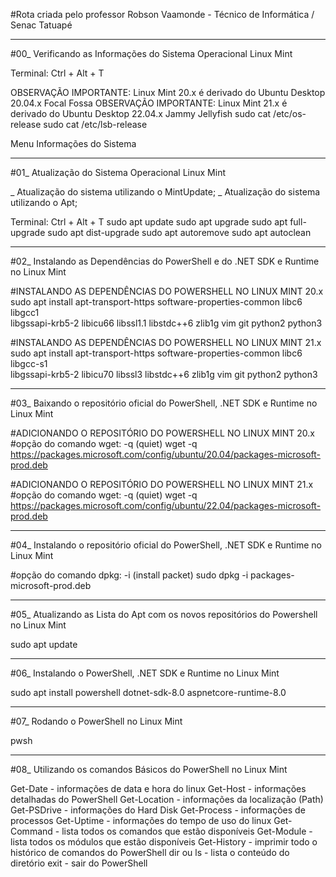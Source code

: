 #Rota criada pelo professor Robson Vaamonde - Técnico de Informática / Senac Tatuapé

____________________

#00_ Verificando as Informações do Sistema Operacional Linux Mint

Terminal: Ctrl + Alt + T

OBSERVAÇÃO IMPORTANTE: Linux Mint 20.x é derivado do Ubuntu Desktop 20.04.x Focal Fossa 
OBSERVAÇÃO IMPORTANTE: Linux Mint 21.x é derivado do Ubuntu Desktop 22.04.x Jammy Jellyfish
sudo cat /etc/os-release
sudo cat /etc/lsb-release

Menu
	Informações do Sistema

____________________

#01_ Atualização do Sistema Operacional Linux Mint

_ Atualização do sistema utilizando o MintUpdate;
_ Atualização do sistema utilizando o Apt;

Terminal: Ctrl + Alt + T
	sudo apt update
	sudo apt upgrade
	sudo apt full-upgrade
	sudo apt dist-upgrade
	sudo apt autoremove
	sudo apt autoclean

____________________

#02_ Instalando as Dependências do PowerShell e do .NET SDK e Runtime no Linux Mint

#INSTALANDO AS DEPENDÊNCIAS DO POWERSHELL NO LINUX MINT 20.x
sudo apt install apt-transport-https software-properties-common libc6 libgcc1 \
libgssapi-krb5-2 libicu66 libssl1.1 libstdc++6 zlib1g vim git python2 python3

#INSTALANDO AS DEPENDÊNCIAS DO POWERSHELL NO LINUX MINT 21.x
sudo apt install apt-transport-https software-properties-common libc6 libgcc-s1 \
libgssapi-krb5-2 libicu70 libssl3 libstdc++6 zlib1g vim git python2 python3

____________________

#03_ Baixando o repositório oficial do PowerShell, .NET SDK e Runtime no Linux Mint

#ADICIONANDO O REPOSITÓRIO DO POWERSHELL NO LINUX MINT 20.x
#opção do comando wget: -q (quiet)
wget -q https://packages.microsoft.com/config/ubuntu/20.04/packages-microsoft-prod.deb

#ADICIONANDO O REPOSITÓRIO DO POWERSHELL NO LINUX MINT 21.x
#opção do comando wget: -q (quiet)
wget -q https://packages.microsoft.com/config/ubuntu/22.04/packages-microsoft-prod.deb

____________________

#04_ Instalando o repositório oficial do PowerShell, .NET SDK e Runtime no Linux Mint

#opção do comando dpkg: -i (install packet)
sudo dpkg -i packages-microsoft-prod.deb

____________________

#05_ Atualizando as Lista do Apt com os novos repositórios do Powershell no Linux Mint

sudo apt update

____________________

#06_ Instalando o PowerShell, .NET SDK e Runtime no Linux Mint

sudo apt install powershell dotnet-sdk-8.0 aspnetcore-runtime-8.0

____________________

#07_ Rodando o PowerShell no Linux Mint

pwsh

____________________

#08_ Utilizando os comandos Básicos do PowerShell no Linux Mint

Get-Date        - informações de data e hora do linux
Get-Host        - informações detalhadas do PowerShell
Get-Location    - informações da localização (Path)
Get-PSDrive     - informações do Hard Disk
Get-Process     - informações de processos
Get-Uptime      - informações do tempo de uso do linux
Get-Command     - lista todos os comandos que estão disponíveis
Get-Module      - lista todos os módulos que estão disponíveis
Get-History     - imprimir todo o histórico de comandos do PowerShell
dir ou ls       - lista o conteúdo do diretório
exit            - sair do PowerShell
